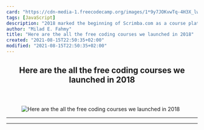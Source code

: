 ```yaml
---
card: "https://cdn-media-1.freecodecamp.org/images/1*9y7JOKvwTq-4H3X_lwZuAA.png"
tags: [JavaScript]
description: "2018 marked the beginning of Scrimba.com as a course platform"
author: "Milad E. Fahmy"
title: "Here are the all the free coding courses we launched in 2018"
created: "2021-08-15T22:50:35+02:00"
modified: "2021-08-15T22:50:35+02:00"
---
```

<div class="site-wrapper">
<main id="site-main" class="site-main outer">
<div class="inner">
<article class="post-full post tag-javascript tag-css tag-html tag-react tag-vue ">
<header class="post-full-header">
<h1 class="post-full-title">Here are the all the free coding courses we launched in 2018</h1>
</header>
<figure class="post-full-image">
<picture>
<source media="(max-width: 700px)" sizes="1px" srcset="data:image/gif;base64,R0lGODlhAQABAIAAAAAAAP///yH5BAEAAAAALAAAAAABAAEAAAIBRAA7 1w">
<source media="(min-width: 701px)" sizes="(max-width: 800px) 400px,
(max-width: 1170px) 700px,
1400px" srcset="https://cdn-media-1.freecodecamp.org/images/1*9y7JOKvwTq-4H3X_lwZuAA.png 300w,
https://cdn-media-1.freecodecamp.org/images/1*9y7JOKvwTq-4H3X_lwZuAA.png 600w,
https://cdn-media-1.freecodecamp.org/images/1*9y7JOKvwTq-4H3X_lwZuAA.png 1000w,
https://cdn-media-1.freecodecamp.org/images/1*9y7JOKvwTq-4H3X_lwZuAA.png 2000w">
<img onerror="this.style.display='none'" src="https://cdn-media-1.freecodecamp.org/images/1*9y7JOKvwTq-4H3X_lwZuAA.png" alt="Here are the all the free coding courses we launched in 2018">
</picture>
</figure>
<section class="post-full-content">
<div class="post-content">
</div>
<hr>
<hr>
</section>
</article>
</div>
</main>
</div>
<!-- Google Tag Manager (noscript) -->
<!-- End Google Tag Manager (noscript) -->
